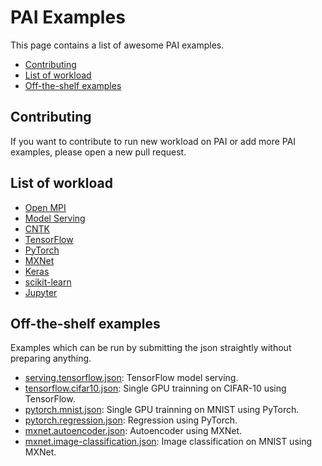 # PAI Examples

This page contains a list of awesome PAI examples.

  - [Contributing](#contributing)
  - [List of workload](#list-of-workload)
  - [Off-the-shelf examples](#off-the-shelf-examples)


## Contributing

If you want to contribute to run new workload on PAI or add more PAI examples, please open a new pull request.


## List of workload

* [Open MPI](./mpi/README.md)
* [Model Serving](./serving/README.md)
* [CNTK](./cntk/README.md)
* [TensorFlow](./tensorflow/README.md)
* [PyTorch](./pytorch/README.md)
* [MXNet](./mxnet/README.md)
* [Keras](./keras/README.md)
* [scikit-learn](./scikit-learn/README.md)
* [Jupyter](./jupyter/README.md)


## Off-the-shelf examples

Examples which can be run by submitting the json straightly without preparing anything.

* [serving.tensorflow.json](./serving/serving.tensorflow.json): TensorFlow model serving.
* [tensorflow.cifar10.json](./tensorflow/tensorflow.cifar10.json): Single GPU trainning on CIFAR-10 using TensorFlow.
* [pytorch.mnist.json](./pytorch/pytorch.mnist.json): Single GPU trainning on MNIST using PyTorch.
* [pytorch.regression.json](./pytorch/pytorch.regression.json): Regression using PyTorch.
* [mxnet.autoencoder.json](./mxnet/mxnet.autoencoder.json): Autoencoder using MXNet.
* [mxnet.image-classification.json](./mxnet/mxnet.image-classification.json): Image classification on MNIST using MXNet.
